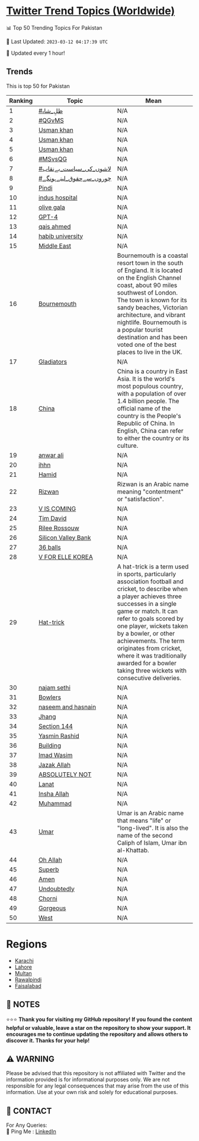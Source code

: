 [Twitter Trend Topics (Worldwide)](https://github.com/ErcinDedeoglu/Twitter-Trend-Topics)
==========


📊 Top 50 Trending Topics For Pakistan

📆 Last Updated: `2023-03-12 04:17:39 UTC`

🔧 Updated every 1 hour!


## Trends

This is top 50 for Pakistan

| Ranking | Topic | Mean |
| ------- | ------------ | ------------ |
| 1 | [#ظلِ_شاہ](http://twitter.com/search?q=%23%d8%b8%d9%84%d9%90_%d8%b4%d8%a7%db%81) | N/A |
| 2 | [#QGvMS](http://twitter.com/search?q=%23QGvMS) | N/A |
| 3 | [Usman khan](http://twitter.com/search?q=Usman+khan) | N/A |
| 4 | [Usman khan](http://twitter.com/search?q=Usman+khan) | N/A |
| 5 | [Usman khan](http://twitter.com/search?q=Usman+khan) | N/A |
| 6 | [#MSvsQG](http://twitter.com/search?q=%23MSvsQG) | N/A |
| 7 | [#لاشوں_کی_سیاست_بےنقاب](http://twitter.com/search?q=%23%d9%84%d8%a7%d8%b4%d9%88%da%ba_%da%a9%db%8c_%d8%b3%db%8c%d8%a7%d8%b3%d8%aa_%d8%a8%db%92%d9%86%d9%82%d8%a7%d8%a8) | N/A |
| 8 | [#چوروں_سےحقوق_لینےہونگے](http://twitter.com/search?q=%23%da%86%d9%88%d8%b1%d9%88%da%ba_%d8%b3%db%92%d8%ad%d9%82%d9%88%d9%82_%d9%84%db%8c%d9%86%db%92%db%81%d9%88%d9%86%da%af%db%92) | N/A |
| 9 | [Pindi](http://twitter.com/search?q=Pindi) | N/A |
| 10 | [indus hospital](http://twitter.com/search?q=indus+hospital) | N/A |
| 11 | [olive gala](http://twitter.com/search?q=olive+gala) | N/A |
| 12 | [GPT-4](http://twitter.com/search?q=GPT-4) | N/A |
| 13 | [qais ahmed](http://twitter.com/search?q=qais+ahmed) | N/A |
| 14 | [habib university](http://twitter.com/search?q=habib+university) | N/A |
| 15 | [Middle East](http://twitter.com/search?q=Middle+East) | N/A |
| 16 | [Bournemouth](http://twitter.com/search?q=Bournemouth) | Bournemouth is a coastal resort town in the south of England. It is located on the English Channel coast, about 90 miles southwest of London. The town is known for its sandy beaches, Victorian architecture, and vibrant nightlife. Bournemouth is a popular tourist destination and has been voted one of the best places to live in the UK. |
| 17 | [Gladiators](http://twitter.com/search?q=Gladiators) | N/A |
| 18 | [China](http://twitter.com/search?q=China) | China is a country in East Asia. It is the world's most populous country, with a population of over 1.4 billion people. The official name of the country is the People's Republic of China. In English, China can refer to either the country or its culture. |
| 19 | [anwar ali](http://twitter.com/search?q=anwar+ali) | N/A |
| 20 | [ihhn](http://twitter.com/search?q=ihhn) | N/A |
| 21 | [Hamid](http://twitter.com/search?q=Hamid) | N/A |
| 22 | [Rizwan](http://twitter.com/search?q=Rizwan) | Rizwan is an Arabic name meaning "contentment" or "satisfaction". |
| 23 | [V IS COMING](http://twitter.com/search?q=V+IS+COMING) | N/A |
| 24 | [Tim David](http://twitter.com/search?q=Tim+David) | N/A |
| 25 | [Rilee Rossouw](http://twitter.com/search?q=Rilee+Rossouw) | N/A |
| 26 | [Silicon Valley Bank](http://twitter.com/search?q=Silicon+Valley+Bank) | N/A |
| 27 | [36 balls](http://twitter.com/search?q=36+balls) | N/A |
| 28 | [V FOR ELLE KOREA](http://twitter.com/search?q=V+FOR+ELLE+KOREA) | N/A |
| 29 | [Hat-trick](http://twitter.com/search?q=Hat-trick) | A hat-trick is a term used in sports, particularly association football and cricket, to describe when a player achieves three successes in a single game or match. It can refer to goals scored by one player, wickets taken by a bowler, or other achievements. The term originates from cricket, where it was traditionally awarded for a bowler taking three wickets with consecutive deliveries. |
| 30 | [najam sethi](http://twitter.com/search?q=najam+sethi) | N/A |
| 31 | [Bowlers](http://twitter.com/search?q=Bowlers) | N/A |
| 32 | [naseem and hasnain](http://twitter.com/search?q=naseem+and+hasnain) | N/A |
| 33 | [Jhang](http://twitter.com/search?q=Jhang) | N/A |
| 34 | [Section 144](http://twitter.com/search?q=Section+144) | N/A |
| 35 | [Yasmin Rashid](http://twitter.com/search?q=Yasmin+Rashid) | N/A |
| 36 | [Building](http://twitter.com/search?q=Building) | N/A |
| 37 | [Imad Wasim](http://twitter.com/search?q=Imad+Wasim) | N/A |
| 38 | [Jazak Allah](http://twitter.com/search?q=Jazak+Allah) | N/A |
| 39 | [ABSOLUTELY NOT](http://twitter.com/search?q=ABSOLUTELY+NOT) | N/A |
| 40 | [Lanat](http://twitter.com/search?q=Lanat) | N/A |
| 41 | [Insha Allah](http://twitter.com/search?q=Insha+Allah) | N/A |
| 42 | [Muhammad](http://twitter.com/search?q=Muhammad) | N/A |
| 43 | [Umar](http://twitter.com/search?q=Umar) | Umar is an Arabic name that means "life" or "long-lived". It is also the name of the second Caliph of Islam, Umar ibn al-Khattab. |
| 44 | [Oh Allah](http://twitter.com/search?q=Oh+Allah) | N/A |
| 45 | [Superb](http://twitter.com/search?q=Superb) | N/A |
| 46 | [Amen](http://twitter.com/search?q=Amen) | N/A |
| 47 | [Undoubtedly](http://twitter.com/search?q=Undoubtedly) | N/A |
| 48 | [Chorni](http://twitter.com/search?q=Chorni) | N/A |
| 49 | [Gorgeous](http://twitter.com/search?q=Gorgeous) | N/A |
| 50 | [West](http://twitter.com/search?q=West) | N/A |



# Regions

* [Karachi](</Pakistan/Karachi.md>)
* [Lahore](</Pakistan/Lahore.md>)
* [Multan](</Pakistan/Multan.md>)
* [Rawalpindi](</Pakistan/Rawalpindi.md>)
* [Faisalabad](</Pakistan/Faisalabad.md>)



## 📝 NOTES

⭐⭐⭐ **Thank you for visiting my GitHub repository! If you found the content helpful or valuable, leave a star on the repository to show your support. It encourages me to continue updating the repository and allows others to discover it. Thanks for your help!**


## ⚠️ WARNING

Please be advised that this repository is not affiliated with Twitter and the information provided is for informational purposes only. We are not responsible for any legal consequences that may arise from the use of this information. Use at your own risk and solely for educational purposes.


## 📨 CONTACT

 For Any Queries:  
            🏓 Ping Me : [LinkedIn](https://www.linkedin.com/in/ercindedeoglu/)

